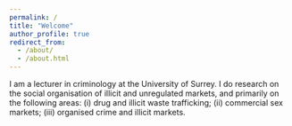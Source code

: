 ```yaml
---
permalink: /
title: "Welcome"
author_profile: true
redirect_from: 
  - /about/
  - /about.html
---
```


I am a lecturer in criminology at the University of Surrey. I do research on the social organisation of illicit and unregulated markets, and primarily on the following areas: (i) drug and illicit waste trafficking; (ii) commercial sex markets; (iii) organised crime and illicit markets.
 
 
 
 
 
 
 
 
 
 
 
 
 
 
 
 
 
 
 
  
